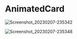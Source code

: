 # AnimatedCard

![Screenshot_20230207-235342](https://user-images.githubusercontent.com/106010697/217363595-6f94f608-d99f-4d7a-8091-64b442e93770.jpg)

![Screenshot_20230207-235348](https://user-images.githubusercontent.com/106010697/217363413-0efe4cc1-ef9f-4c9a-a05a-07740cbb4133.jpg)
